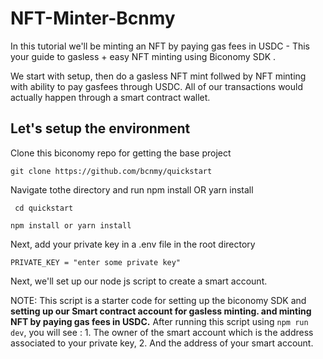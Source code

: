 # NFT-Minter-Bcnmy
In this tutorial we'll be minting an NFT by paying gas fees in USDC - This your guide to gasless + easy NFT minting using Biconomy SDK .

We start with setup, then do a gasless NFT mint follwed by NFT minting with ability to pay gasfees through USDC. All of our transactions would actually happen through a smart contract wallet.

## Let's setup the environment
Clone this biconomy repo for getting the base project

```git clone https://github.com/bcnmy/quickstart```

Navigate tothe directory and run npm install OR yarn install

``` cd quickstart```

```npm install or yarn install```
    
Next, add your private key in a .env file in the root directory

```PRIVATE_KEY = "enter some private key"```
    
Next, we'll set up our node js script to create a smart account.
<TBD>
    
NOTE: This script is a starter code for setting up the biconomy SDK and **setting up our Smart contract account for gasless minting. and minting NFT by paying gas fees in USDC.** After running this script using ```npm run dev```, you will see :
        1. The owner of the smart account which is the address associated to your private key, 
        2. And the address of your smart account.
